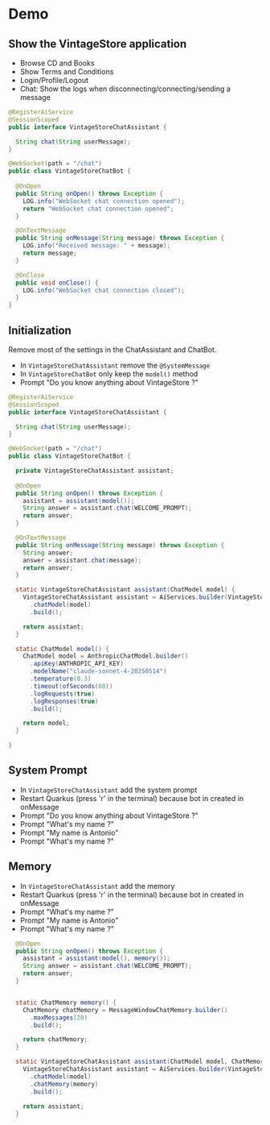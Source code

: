 # Demo

## Show the VintageStore application

* Browse CD and Books
* Show Terms and Conditions
* Login/Profile/Logout
* Chat: Show the logs when disconnecting/connecting/sending a message

```java
@RegisterAiService
@SessionScoped
public interface VintageStoreChatAssistant {

  String chat(String userMessage);
}
```

```java
@WebSocket(path = "/chat")
public class VintageStoreChatBot {
  
  @OnOpen
  public String onOpen() throws Exception {
    LOG.info("WebSocket chat connection opened");
    return "WebSocket chat connection opened";
  }

  @OnTextMessage
  public String onMessage(String message) throws Exception {
    LOG.info("Received message: " + message);
    return message;
  }

  @OnClose
  public void onClose() {
    LOG.info("WebSocket chat connection closed");
  }
}
```


## Initialization

Remove most of the settings in the ChatAssistant and ChatBot.

* In `VintageStoreChatAssistant` remove the `@SystemMessage`
* In `VintageStoreChatBot` only keep the `model()` method 
* Prompt "Do you know anything about VintageStore ?"

```java
@RegisterAiService
@SessionScoped
public interface VintageStoreChatAssistant {

  String chat(String userMessage);
}
```

```java
@WebSocket(path = "/chat")
public class VintageStoreChatBot {

  private VintageStoreChatAssistant assistant;
  
  @OnOpen
  public String onOpen() throws Exception {
    assistant = assistant(model());
    String answer = assistant.chat(WELCOME_PROMPT);
    return answer;
  }

  @OnTextMessage
  public String onMessage(String message) throws Exception {
    String answer;
    answer = assistant.chat(message);
    return answer;
  }

  static VintageStoreChatAssistant assistant(ChatModel model) {
    VintageStoreChatAssistant assistant = AiServices.builder(VintageStoreChatAssistant.class)
      .chatModel(model)
      .build();

    return assistant;
  }

  static ChatModel model() {
    ChatModel model = AnthropicChatModel.builder()
      .apiKey(ANTHROPIC_API_KEY)
      .modelName("claude-sonnet-4-20250514")
      .temperature(0.3)
      .timeout(ofSeconds(60))
      .logRequests(true)
      .logResponses(true)
      .build();

    return model;
  }

}  
```

## System Prompt

* In `VintageStoreChatAssistant` add the system prompt
* Restart Quarkus (press 'r' in the terminal) because bot in created in onMessage
* Prompt "Do you know anything about VintageStore ?"
* Prompt "What's my name ?"
* Prompt "My name is Antonio"
* Prompt "What's my name ?"

## Memory

* In `VintageStoreChatAssistant` add the memory
* Restart Quarkus (press 'r' in the terminal) because bot in created in onMessage
* Prompt "What's my name ?"
* Prompt "My name is Antonio"
* Prompt "What's my name ?"

```java
  @OnOpen
  public String onOpen() throws Exception {
    assistant = assistant(model(), memory());
    String answer = assistant.chat(WELCOME_PROMPT);
    return answer;
  }


  static ChatMemory memory() {
    ChatMemory chatMemory = MessageWindowChatMemory.builder()
      .maxMessages(20)
      .build();

    return chatMemory;
  }

  static VintageStoreChatAssistant assistant(ChatModel model, ChatMemory memory) {
    VintageStoreChatAssistant assistant = AiServices.builder(VintageStoreChatAssistant.class)
      .chatModel(model)
      .chatMemory(memory)
      .build();
  
    return assistant;
  }
```
